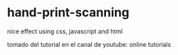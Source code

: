 # hand-print-scanning
nice effect using css, javascript and html

tomado del tutorial en el canal de youtube: online tutorials
